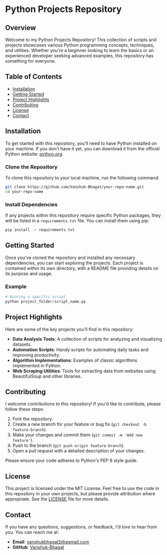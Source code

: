 

# Python Projects Repository

## Overview

Welcome to my Python Projects Repository! This collection of scripts and projects showcases various Python programming concepts, techniques, and utilities. Whether you're a beginner looking to learn the basics or an experienced developer seeking advanced examples, this repository has something for everyone.

## Table of Contents

- [Installation](#installation)
- [Getting Started](#getting-started)
- [Project Highlights](#project-highlights)
- [Contributing](#contributing)
- [License](#license)
- [Contact](#contact)

## Installation

To get started with this repository, you'll need to have Python installed on your machine. If you don't have it yet, you can download it from the official Python website: [python.org](https://www.python.org/).

### Clone the Repository

To clone this repository to your local machine, run the following command:

```bash
git clone https://github.com/Vanshuk-Bhagat/your-repo-name.git
cd your-repo-name
```

### Install Dependencies

If any projects within this repository require specific Python packages, they will be listed in a `requirements.txt` file. You can install them using pip:

```bash
pip install -r requirements.txt
```

## Getting Started

Once you've cloned the repository and installed any necessary dependencies, you can start exploring the projects. Each project is contained within its own directory, with a README file providing details on its purpose and usage.

### Example

```python
# Running a specific script
python project_folder/script_name.py
```

## Project Highlights

Here are some of the key projects you'll find in this repository:

- **Data Analysis Tools**: A collection of scripts for analyzing and visualizing datasets.
- **Automation Scripts**: Handy scripts for automating daily tasks and improving productivity.
- **Algorithm Implementations**: Examples of classic algorithms implemented in Python.
- **Web Scraping Utilities**: Tools for extracting data from websites using BeautifulSoup and other libraries.

## Contributing

I welcome contributions to this repository! If you'd like to contribute, please follow these steps:

1. Fork the repository.
2. Create a new branch for your feature or bug fix (`git checkout -b feature-branch`).
3. Make your changes and commit them (`git commit -m 'Add new feature'`).
4. Push to the branch (`git push origin feature-branch`).
5. Open a pull request with a detailed description of your changes.

Please ensure your code adheres to Python's PEP 8 style guide.

## License

This project is licensed under the MIT License. Feel free to use the code in this repository in your own projects, but please provide attribution where appropriate. See the [LICENSE](LICENSE) file for more details.

## Contact

If you have any questions, suggestions, or feedback, I'd love to hear from you. You can reach me at:

- **Email**: vanshukbhagat2@agmail.com
- **GitHub**: [Vanshuk-Bhagat](https://github.com/Vanshuk-Bhagat)

